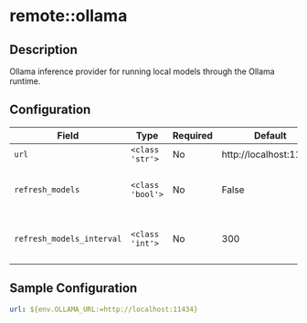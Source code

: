 # remote::ollama

## Description

Ollama inference provider for running local models through the Ollama runtime.

## Configuration

| Field | Type | Required | Default | Description |
|-------|------|----------|---------|-------------|
| `url` | `<class 'str'>` | No | http://localhost:11434 |  |
| `refresh_models` | `<class 'bool'>` | No | False | refresh and re-register models periodically |
| `refresh_models_interval` | `<class 'int'>` | No | 300 | interval in seconds to refresh models |

## Sample Configuration

```yaml
url: ${env.OLLAMA_URL:=http://localhost:11434}

```

